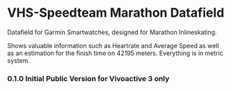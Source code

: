 # VHS-Speedteam Marathon Datafield
Datafield for Garmin Smartwatches, designed for Marathon Inlineskating. 

Shows valuable information such as Heartrate and Average Speed as well as an estimation for the finish time on 42195 meters. 
Everything is in metric system.  

### 0.1.0 Initial Public Version for Vivoactive 3 only